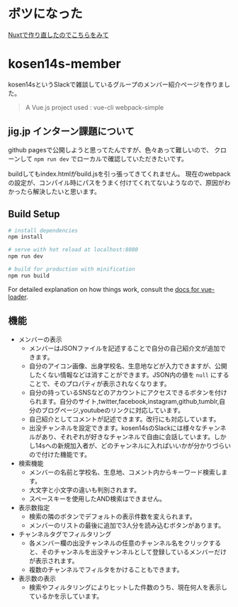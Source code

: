 # ボツになった
[Nuxtで作り直したのでこちらをみて](https://github.com/kosen14s/member)

# kosen14s-member

kosen14sというSlackで雑談しているグループのメンバー紹介ページを作りました。

> A Vue.js project
used : vue-cli webpack-simple

## jig.jp インターン課題について
github pagesで公開しようと思ってたんですが、色々あって難しいので、
クローンして `npm run dev` でローカルで確認していただきたいです。

buildしてもindex.htmlがbuild.jsを引っ張ってきてくれません。
現在のwebpackの設定が、コンパイル時にパスをうまく付けてくれてないようなので、原因がわかったら解決したいと思います。

## Build Setup

``` bash
# install dependencies
npm install

# serve with hot reload at localhost:8080
npm run dev

# build for production with minification
npm run build
```

For detailed explanation on how things work, consult the [docs for vue-loader](http://vuejs.github.io/vue-loader).

## 機能
* メンバーの表示
    * メンバーはJSONファイルを記述することで自分の自己紹介文が追加できます。
    * 自分のアイコン画像、出身学校名、生息地などが入力できますが、公開したくない情報などは消すことができます。JSON内の値を `null` にすることで、そのプロパティが表示されなくなります。
    * 自分の持っているSNSなどのアカウントにアクセスできるボタンを付けられます。自分のサイト,twitter,facebook,instagram,github,tumblr,自分のブログページ,youtubeのリンクに対応しています。
    * 自己紹介としてコメントが記述できます。改行にも対応しています。
    * 出没チャンネルを設定できます。kosen14sのSlackには様々なチャンネルがあり、それぞれが好きなチャンネルで自由に会話しています。しかし14sへの新規加入者が、どのチャンネルに入ればいいかが分かりづらいので付けた機能です。
* 検索機能
    * メンバーの名前と学校名、生息地、コメント内からキーワード検索します。
    * 大文字と小文字の違いも判別されます。
    * スペースキーを使用したAND検索はできません。
* 表示数指定
    * 検索の隣のボタンでデフォルトの表示件数を変えられます。
    * メンバーのリストの最後に追加で3人分を読み込むボタンがあります。
* チャンネルタグでフィルタリング
    * 各メンバー欄の出没チャンネルの任意のチャンネル名をクリックすると、そのチャンネルを出没チャンネルとして登録しているメンバーだけが表示されます。
    * 複数のチャンネルでフィルタをかけることもできます。
* 表示数の表示
    * 検索やフィルタリングによりヒットした件数のうち、現在何人を表示しているかを示しています。
